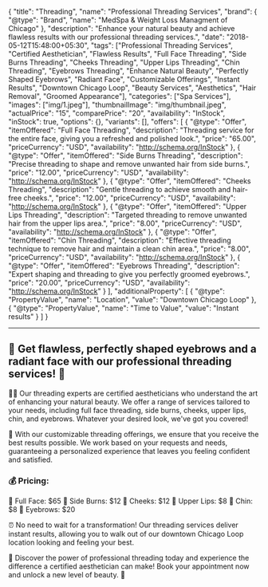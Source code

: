 {
    "title": "Threading",
    "name": "Professional Threading Services",
      "brand": {
    "@type": "Brand",
    "name": "MedSpa & Weight Loss Managment of Chicago"
  },
    "description": "Enhance your natural beauty and achieve flawless results with our professional threading services.",
    "date": "2018-05-12T15:48:00+05:30",
    "tags": ["Professional Threading Services", "Certified Aesthetician", "Flawless Results", "Full Face Threading", "Side Burns Threading", "Cheeks Threading", "Upper Lips Threading", "Chin Threading", "Eyebrows Threading", "Enhance Natural Beauty", "Perfectly Shaped Eyebrows", "Radiant Face", "Customizable Offerings", "Instant Results", "Downtown Chicago Loop", "Beauty Services", "Aesthetics", "Hair Removal", "Groomed Appearance"],
    "categories": ["Spa Services"],
    "images": ["img/1.jpeg"],
    "thumbnailImage": "img/thumbnail.jpeg",
    "actualPrice": "15",
    "comparePrice": "20",
    "availability": "InStock",
    "inStock": true,
    "options": {},
    "variants": [],
   "offers": [
    {
      "@type": "Offer",
      "itemOffered": "Full Face Threading",
      "description": "Threading service for the entire face, giving you a refreshed and polished look.",
      "price": "65.00",
      "priceCurrency": "USD",
      "availability": "http://schema.org/InStock"
    },
    {
      "@type": "Offer",
      "itemOffered": "Side Burns Threading",
      "description": "Precise threading to shape and remove unwanted hair from side burns.",
      "price": "12.00",
      "priceCurrency": "USD",
      "availability": "http://schema.org/InStock"
    },
    {
      "@type": "Offer",
      "itemOffered": "Cheeks Threading",
      "description": "Gentle threading to achieve smooth and hair-free cheeks.",
      "price": "12.00",
      "priceCurrency": "USD",
      "availability": "http://schema.org/InStock"
    },
    {
      "@type": "Offer",
      "itemOffered": "Upper Lips Threading",
      "description": "Targeted threading to remove unwanted hair from the upper lips area.",
      "price": "8.00",
      "priceCurrency": "USD",
      "availability": "http://schema.org/InStock"
    },
    {
      "@type": "Offer",
      "itemOffered": "Chin Threading",
      "description": "Effective threading technique to remove hair and maintain a clean chin area.",
      "price": "8.00",
      "priceCurrency": "USD",
      "availability": "http://schema.org/InStock"
    },
    {
      "@type": "Offer",
      "itemOffered": "Eyebrows Threading",
      "description": "Expert shaping and threading to give you perfectly groomed eyebrows.",
      "price": "20.00",
      "priceCurrency": "USD",
      "availability": "http://schema.org/InStock"
    }
  ],
  "additionalProperty": [
    {
      "@type": "PropertyValue",
      "name": "Location",
      "value": "Downtown Chicago Loop"
    },
    {
      "@type": "PropertyValue",
      "name": "Time to Value",
      "value": "Instant results"
    }
  ]
}

----

## 🌟 Get flawless, perfectly shaped eyebrows and a radiant face with our professional threading services! 🌟

💆‍♀️ Our threading experts are certified aestheticians who understand the art of enhancing your natural beauty. We offer a range of services tailored to your needs, including full face threading, side burns, cheeks, upper lips, chin, and eyebrows. Whatever your desired look, we've got you covered!

💪 With our customizable threading offerings, we ensure that you receive the best results possible. We work based on your requests and needs, guaranteeing a personalized experience that leaves you feeling confident and satisfied.

### 💰 Pricing:

🔹 Full Face: $65
🔹 Side Burns: $12
🔹 Cheeks: $12
🔹 Upper Lips: $8
🔹 Chin: $8
🔹 Eyebrows: $20

⏰ No need to wait for a transformation! Our threading services deliver instant results, allowing you to walk out of our downtown Chicago Loop location looking and feeling your best.

🌟 Discover the power of professional threading today and experience the difference a certified aesthetician can make! Book your appointment now and unlock a new level of beauty. 🌟